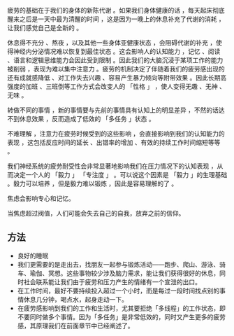 
疲劳的基础在于我们的身体的新陈代谢 。如果我们身体健康的话 ，每天起床彻底醒来之后是一天中最为清醒的时间 ，这是因为一晚上的休息补充了代谢的消耗 ，让我们感觉自己是全新的 。


休息得不充分 、熬夜 ，以及其他一些身体亚健康状态 ，会阻碍代谢的补充 ，使得神经内分泌情况难以恢复到最佳状态 。这会影响人的认知能力 ，记忆 、阅读 、语言和逻辑思维能力会因此受到限制 。因此我们的大脑沉浸于某项工作的能力被削弱 ，表现为难以集中注意力 。疲劳的机制决定了伴随着我们的疲劳感出现的还有成就感降低 、对工作失去兴趣 、容易产生暴力倾向等附带效果 。因此长期高强度的加班 、三班倒等工作方式会改变人的 「性格 」 ，使人变得无趣 、无神 、无味 。


转做不同的事情 ，新的事情要与先前的事情具有认知上的明显差异 ，不然的话达不到休息效果 ，反而造成了低效的 「多任务 」状态 。


不难理解 ，注意力在疲劳时候受到的这些影响 ，会直接影响到我们的认知能力的表现 ，这包括反应时间的延长 、出错率的增加 、有效的持续工作时间缩短等等 。



我们神经系统的疲劳耐受性会非常显著地影响我们在压力情况下的认知表现 ，从而决定一个人的 「毅力 」 「专注度 」 。可以说这个因素是 「毅力 」的生理基础 。毅力可以培养 ，但是毅力难以锻炼 ，因此是容易理解的了 。

焦虑会影响专心和记忆。

当焦虑超过阀值，人们可能会失去自己的自我，放弃之前的信仰。

## 方法

- 良好的睡眠
- 我们更需要的是走出去，找朋友一起参与锻炼活动——跑步、爬山、游泳、骑车、瑜伽、冥想。这些事物较少涉及脑力需求，能让我们获得很好的休息，同时社会联系能让我们由于疲劳和压力产生的情绪有一个宣泄的出口。
- 在工作时间，最好不要持续投入超过一个小时，而是每过一段时间找点别的事情休息几分钟，喝点水，起身走动一下。
- 在疲劳感影响到我们的工作和生活时，尤其要拒绝「多线程」的工作状态，即不要同时做多个事情。因为「多任务」是非常低效的，同时又产生更多的疲劳感，其原理我们在前面章节中已经阐述了。

